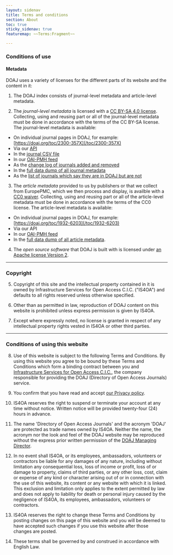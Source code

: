 ```yaml
---
layout: sidenav
title: Terms and conditions
section: About
toc: true
sticky_sidenav: true
featuremap: ~~Terms:Fragment~~

---
```


### Conditions of use

#### Metadata
DOAJ uses a variety of licenses for the different parts of its website and the content in it:

1. The DOAJ index consists of journal-level metadata and article-level metadata.

2. The *journal-level metadata* is licensed with a [CC BY-SA 4.0 license](https://creativecommons.org/licenses/by-sa/4.0/). Collecting, using and reusing part or all of the journal-level metadata must be done in accordance with the terms of the CC BY-SA license. The journal-level metadata is available:

  + On individual journal pages in DOAJ, for example: [https://doaj.org/toc/2300-357X](/toc/2300-357X)
  + Via our [API](/docs/api/)
  + In the [journal CSV file](/csv)
  + In our [OAI-PMH feed](/docs/oai-pmh)
  + As the [change log of journals added and removed](https://docs.google.com/spreadsheets/d/183mRBRqs2jOyP0qZWXN8dUd02D4vL0Mov_kgYF8HORM/edit#gid=0)
  + In the [full data dump of all journal metadata](/docs/public-data-dump/)
  + As the [list of journals which say they are in DOAJ but are not](https://docs.google.com/spreadsheets/d/1Y_Sza4rPDkf-NNX9kwiErGrKeNTM75md9B63A_gVpaQ/edit?usp=sharing)

3. The *article metadata* provided to us by publishers or that we collect from EuropePMC, which we then process and display, is availble with a [CC0 waiver](https://creativecommons.org/share-your-work/public-domain/cc0/). Collecting, using and reusing part or all of the article-level metadata must be done in accordance with the terms of the CC0 license. The article-level metadata is available:

  + On individual journal pages in DOAJ, for example: [https://doaj.org/toc/1932-6203](/toc/1932-6203)
  + Via our API
  + In our [OAI-PMH feed](/docs/oai-pmh)
  + In the [full data dump of all article metadata](/docs/public-data-dump/).

4. The *open source software* that DOAJ is built with is licensed under [an Apache license Version 2](https://github.com/DOAJ/doaj/blob/a6fc2bee499b5a8a1f24fb098acfb8e10bd72503/portality/static/vendor/select2-3.5.4/LICENSE).

---

### Copyright
5. Copyright of this site and the intellectual property contained in it is owned by Infrastructure Services for Open Access C.I.C. ("IS4OA") and defaults to all rights reserved unless otherwise specified.

6. Other than as permitted in law, reproduction of DOAJ content on this website is prohibited unless express permission is given by IS4OA.

7. Except where expressly noted, no license is granted in respect of any intellectual property rights vested in IS4OA or other third parties.

---

### Conditions of using this website
8. Use of this website is subject to the following Terms and Conditions. By using this website you agree to be bound by these Terms and Conditions which form a binding contract between you and [Infrastructure Services for Open Access C.I.C.](https://is4oa.org/), the company responsible for providing the DOAJ (Directory of Open Access Journals) service.

9. You confirm that you have read and accept [our Privacy policy](/privacy/).

10. IS4OA reserves the right to suspend or terminate your account at any time without notice. Written notice will be provided twenty-four (24) hours in advance.

11. The name 'Directory of Open Access Journals' and the acronym 'DOAJ' are protected as trade names owned by IS4OA. Neither the name, the acronym nor the look and feel of the DOAJ website may be reproduced without the express prior written permission of the [DOAJ Managing Director](mailto:helpdesk@doaj.org).

12. In no event shall IS4OA, or its employees, ambassadors, volunteers or contractors be liable for any damages of any nature, including without limitation any consequential loss, loss of income or profit, loss of or damage to property, claims of third parties, or any other loss, cost, claim or expense of any kind or character arising out of or in connection with the use of this website, its content or any website with which it is linked. This exclusion and limitation only applies to the extent permitted by law and does not apply to liability for death or personal injury caused by the negligence of IS4OA, its employees, ambassadors, volunteers or contractors.

13. IS4OA reserves the right to change these Terms and Conditions by posting changes on this page of this website and you will be deemed to have accepted such changes if you use this website after those changes are posted.

14. These terms shall be governed by and construed in accordance with English Law.

